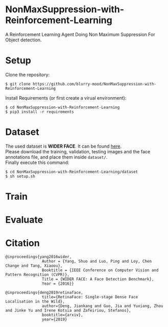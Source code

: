 # NonMaxSuppression-with-Reinforcement-Learning
A Reinforcement Learning Agent Doing Non Maximum Suppression For Object detection.






# Setup
Clone the repository:
```shell
$ git clone https://github.com/blurry-mood/NonMaxSuppression-with-Reinforcement-Learning
```
Install Requirements (or first create a virual environment):
```shell
$ cd NonMaxSuppression-with-Reinforcement-Learning
$ pip3 install -r requirements
```

# Dataset
The used dataset is **WIDER FACE**. It can be found [here](http://shuoyang1213.me/WIDERFACE/).  
Please download the training, validation, testing images and the face annotations file, and place them inside `dataset/`.  
Finally execute this command:
```shell
$ cd NonMaxSuppression-with-Reinforcement-Learning/dataset
$ sh setup.sh
```

# Train


# Evaluate


# Citation
```
@inproceedings{yang2016wider,
                Author = {Yang, Shuo and Luo, Ping and Loy, Chen Change and Tang, Xiaoou},
                Booktitle = {IEEE Conference on Computer Vision and Pattern Recognition (CVPR)},
                Title = {WIDER FACE: A Face Detection Benchmark},
                Year = {2016}}
```
```
@inproceedings{deng2019retinaface,
                title={RetinaFace: Single-stage Dense Face Localisation in the Wild},
                author={Deng, Jiankang and Guo, Jia and Yuxiang, Zhou and Jinke Yu and Irene Kotsia and Zafeiriou, Stefanos},
                booktitle={arxiv},
                year={2019}
```

